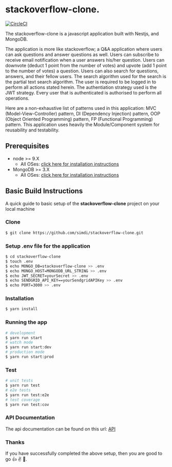 # stackoverflow-clone.

[![CircleCI](https://circleci.com/gh/simdi/stackoverflow-clone.svg?style=svg)](https://circleci.com/gh/simdi/stackoverflow-clone)

The stackoverflow-clone is a javascript application built with Nestjs, and MongoDB.

The application is more like stackoverflow; a Q&A application where users can ask questions and answer questions as well. Users can subscribe to receive email notification when a user answers his/her question. Users can downvote (deduct 1 point from the number of votes) and upvote (add 1 point to the number of votes) a question. Users can also search for questions, answers, and their fellow users. The search algorithm used for the search is the partial text search algorithm. The user is required to be logged in to perform all actions stated herein. The authentiation strategy used is the JWT strategy. Every user that is authenticated is authorised to perform all operations.

Here are a non-exhaustive list of patterns used in this application: MVC (Model-View-Controller) pattern, DI (Dependency Injection) pattern, OOP (Object Oriented Programming) pattern, FP (Functional Programming) pattern.
This application uses heavily the Module/Component system for reusability and testability.

## Prerequisites
* node >= 9.X
  * All OSes: [click here for installation instructions](https://nodejs.org/en/download/)
* MongoDB >= 3.X
  * All OSes: [click here for installation instructions](https://www.mongodb.com/download-center/community)

## Basic Build Instructions

A quick guide to basic setup of the **stackoverflow-clone** project on your local machine

### Clone
```sh
$ git clone https://github.com/simdi/stackoverflow-clone.git
```

### Setup .env file for the application
```bash
$ cd stackoverflow-clone 
$ touch .env
$ echo MONGO_DB=stackoverflow-clone >> .env
$ echo MONGO_HOST=MONGODB_URL_STRING >> .env
$ echo JWT_SECRET=yourSecret >> .env
$ echo SENDGRID_API_KEY==yourSendgridAPIKey >> .env
$ echo PORT=3000 >> .env
```

### Installation

```bash
$ yarn install
```

### Running the app

```bash
# development
$ yarn run start
# watch mode
$ yarn run start:dev
# production mode
$ yarn run start:prod
```

### Test

```bash
# unit tests
$ yarn run test
# e2e tests
$ yarn run test:e2e
# test coverage
$ yarn run test:cov
```

### API Documentation
The api documentation can be found on this url: [API](http://localhost:3000/api/v1/docs)

### Thanks
If you have successfully completed the above setup, then you are good to go :+1: :v: :clap:.
